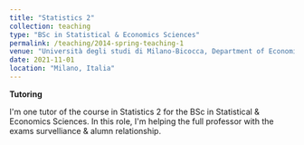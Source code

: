 ```yaml
---
title: "Statistics 2"
collection: teaching
type: "BSc in Statistical & Economics Sciences"
permalink: /teaching/2014-spring-teaching-1
venue: "Università degli studi di Milano-Bicocca, Department of Economics, Management and Statistics"
date: 2021-11-01
location: "Milano, Italia"
---
```


**Tutoring**

I'm one tutor of the course in Statistics 2 for the BSc in Statistical & Economics Sciences. In this role, I'm helping the full professor with the exams survelliance & alumn relationship.  
